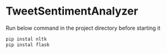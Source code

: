 # TweetSentimentAnalyzer

Run below command in the project directory before starting it

```bash
pip instal nltk
pip instal flask
```